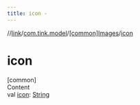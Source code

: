 ```yaml
---
title: icon -
---
```

//[link](../../index.md)/[com.tink.model](../index.md)/[[common]Images](index.md)/[icon](icon.md)



# icon  
[common]  
Content  
val [icon](icon.md): [String](https://kotlinlang.org/api/latest/jvm/stdlib/kotlin/-string/index.html)  



